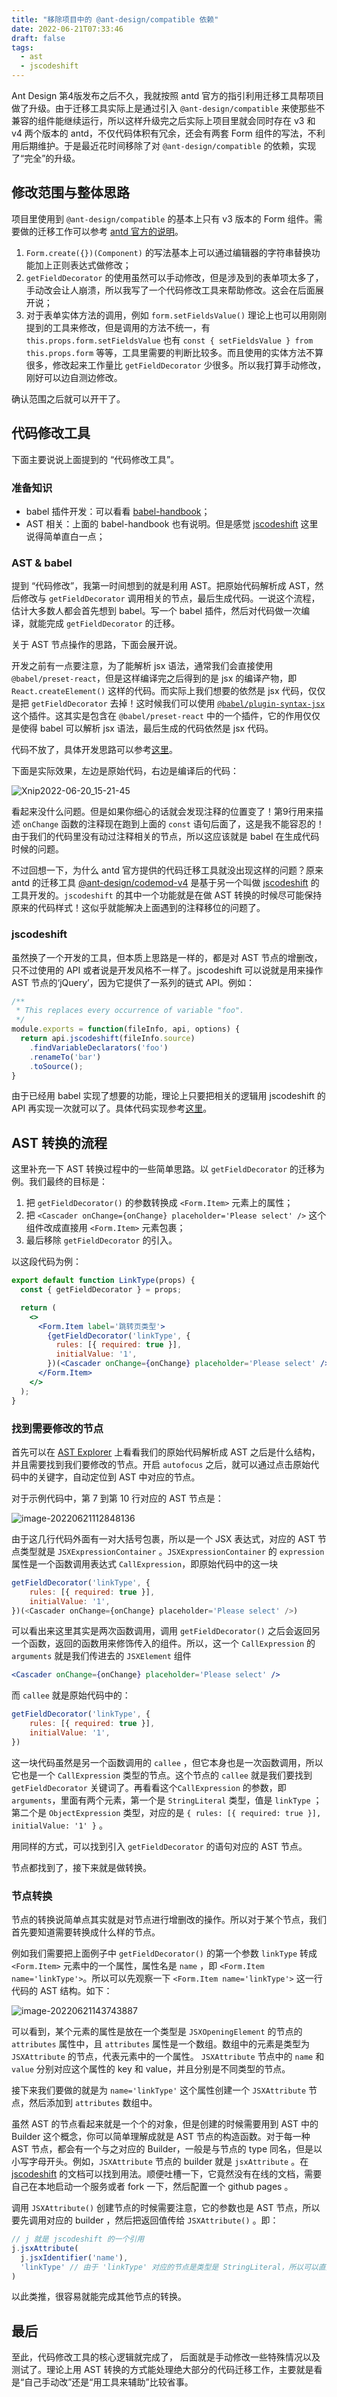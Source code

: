 ```yaml
---
title: "移除项目中的 @ant-design/compatible 依赖"
date: 2022-06-21T07:33:46
draft: false
tags: 
  - ast
  - jscodeshift
---
```


Ant Design 第4版发布之后不久，我就按照 antd 官方的指引利用迁移工具帮项目做了升级。由于迁移工具实际上是通过引入 `@ant-design/compatible` 来使那些不兼容的组件能继续运行，所以这样升级完之后实际上项目里就会同时存在 v3 和 v4 两个版本的 antd，不仅代码体积有冗余，还会有两套 Form 组件的写法，不利用后期维护。于是最近花时间移除了对 `@ant-design/compatible` 的依赖，实现了“完全”的升级。

## 修改范围与整体思路

项目里使用到 `@ant-design/compatible` 的基本上只有 v3 版本的 Form 组件。需要做的迁移工作可以参考 [antd 官方的说明](https://ant.design/components/form/v3-cn/)。
  1. `Form.create({})(Component)` 的写法基本上可以通过编辑器的字符串替换功能加上正则表达式做修改；
  2. `getFieldDecorator` 的使用虽然可以手动修改，但是涉及到的表单项太多了，手动改会让人崩溃，所以我写了一个代码修改工具来帮助修改。这会在后面展开说；
  3. 对于表单实体方法的调用，例如 `form.setFieldsValue()` 理论上也可以用刚刚提到的工具来修改，但是调用的方法不统一，有 `this.props.form.setFieldsValue` 也有 `const { setFieldsValue } from this.props.form` 等等，工具里需要的判断比较多。而且使用的实体方法不算很多，修改起来工作量比 `getFieldDecorator` 少很多。所以我打算手动修改，刚好可以边自测边修改。

确认范围之后就可以开干了。

## 代码修改工具

下面主要说说上面提到的 “代码修改工具”。

### 准备知识

- babel 插件开发：可以看看 [babel-handbook](https://github.com/jamiebuilds/babel-handbook/blob/master/translations/en/plugin-handbook.md)；
- AST 相关：上面的 babel-handbook 也有说明。但是感觉 [jscodeshift](https://github.com/facebook/jscodeshift#core-concepts) 这里说得简单直白一点；

### AST & babel

提到 “代码修改”，我第一时间想到的就是利用 AST。把原始代码解析成 AST，然后修改与 `getFieldDecorator` 调用相关的节点，最后生成代码。一说这个流程，估计大多数人都会首先想到 babel。写一个 babel 插件，然后对代码做一次编译，就能完成 `getFieldDecorator` 的迁移。

关于 AST 节点操作的思路，下面会展开说。

开发之前有一点要注意，为了能解析 jsx 语法，通常我们会直接使用 `@babel/preset-react`，但是这样编译完之后得到的是 jsx 的编译产物，即 `React.createElement()` 这样的代码。而实际上我们想要的依然是 jsx 代码，仅仅是把 `getFieldDecorator` 去掉！这时候我们可以使用 [`@babel/plugin-syntax-jsx`](https://babeljs.io/docs/en/babel-plugin-syntax-jsx) 这个插件。这其实是包含在 `@babel/preset-react` 中的一个插件，它的作用仅仅是使得 babel 可以解析 jsx 语法，最后生成的代码依然是 jsx 代码。

代码不放了，具体开发思路可以参考[这里](https://github.com/nicong622/antd-upgrade-tool/blob/babel/plugins/index.js)。

下面是实际效果，左边是原始代码，右边是编译后的代码：

![Xnip2022-06-20_15-21-45](https://i.imgur.com/EdgtTd3.jpg)

看起来没什么问题。但是如果你细心的话就会发现注释的位置变了！第9行用来描述 `onChange` 函数的注释现在跑到上面的 `const` 语句后面了，这是我不能容忍的！由于我们的代码里没有动过注释相关的节点，所以这应该就是 babel 在生成代码时候的问题。

不过回想一下，为什么 antd 官方提供的代码迁移工具就没出现这样的问题？原来 antd 的迁移工具 [@ant-design/codemod-v4](https://github.com/ant-design/codemod-v4) 是基于另一个叫做 [jscodeshift](https://github.com/facebook/jscodeshift) 的工具开发的。`jscodeshift` 的其中一个功能就是在做 AST 转换的时候尽可能保持原来的代码样式！这似乎就能解决上面遇到的注释移位的问题了。

###  jscodeshift

虽然换了一个开发的工具，但本质上思路是一样的，都是对 AST 节点的增删改，只不过使用的 API 或者说是开发风格不一样了。jscodeshift 可以说就是用来操作 AST 节点的‘jQuery’，因为它提供了一系列的链式 API。例如：

```js
/**
 * This replaces every occurrence of variable "foo".
 */
module.exports = function(fileInfo, api, options) {
  return api.jscodeshift(fileInfo.source)
    .findVariableDeclarators('foo')
    .renameTo('bar')
    .toSource();
}
```

由于已经用 babel 实现了想要的功能，理论上只要把相关的逻辑用 jscodeshift 的 API 再实现一次就可以了。具体代码实现参考[这里](https://github.com/nicong622/antd-upgrade-tool/blob/jscodeshift/transform.js)。

## AST 转换的流程

这里补充一下 AST 转换过程中的一些简单思路。以 `getFieldDecorator` 的迁移为例。我们最终的目标是：

1. 把 `getFieldDecorator()` 的参数转换成 `<Form.Item>` 元素上的属性；
2. 把 `<Cascader onChange={onChange} placeholder='Please select' />` 这个组件改成直接用 `<Form.Item>` 元素包裹；
3. 最后移除 `getFieldDecorator` 的引入。

以这段代码为例：

```jsx
export default function LinkType(props) {
  const { getFieldDecorator } = props;

  return (
    <>
      <Form.Item label='跳转页类型'>
        {getFieldDecorator('linkType', {
          rules: [{ required: true }],
          initialValue: '1',
        })(<Cascader onChange={onChange} placeholder='Please select' />)}
      </Form.Item>
    </>
  );
}
```

### 找到需要修改的节点

首先可以在 [AST Explorer](https://astexplorer.net/) 上看看我们的原始代码解析成 AST 之后是什么结构，并且需要找到我们要修改的节点。开启 `autofocus` 之后，就可以通过点击原始代码中的关键字，自动定位到 AST 中对应的节点。

对于示例代码中，第 7 到第 10 行对应的 AST 节点是：

![image-20220621112848136](https://i.imgur.com/7p6Nigy.png)

由于这几行代码外面有一对大括号包裹，所以是一个 JSX 表达式，对应的 AST 节点类型就是 `JSXExpressionContainer` 。`JSXExpressionContainer` 的 `expression` 属性是一个函数调用表达式 `CallExpression`，即原始代码中的这一块

```js
getFieldDecorator('linkType', {
	rules: [{ required: true }],
	initialValue: '1',
})(<Cascader onChange={onChange} placeholder='Please select' />)
```

可以看出来这里其实是两次函数调用，调用 `getFieldDecorator()` 之后会返回另一个函数，返回的函数用来修饰传入的组件。所以，这一个 `CallExpression` 的 `arguments` 就是我们传进去的 `JSXElement` 组件

```jsx
<Cascader onChange={onChange} placeholder='Please select' />
```

而 `callee` 就是原始代码中的：

```js
getFieldDecorator('linkType', {
	rules: [{ required: true }],
	initialValue: '1',
})
```

这一块代码虽然是另一个函数调用的 `callee` ，但它本身也是一次函数调用，所以它也是一个 `CallExpression` 类型的节点。这个节点的 `callee` 就是我们要找到 `getFieldDecorator` 关键词了。再看看这个`CallExpression` 的参数，即 `arguments`，里面有两个元素，第一个是 `StringLiteral` 类型，值是 `linkType` ；第二个是 `ObjectExpression` 类型，对应的是 `{ rules: [{ required: true }], initialValue: '1' }` 。

用同样的方式，可以找到引入 `getFieldDecorator` 的语句对应的 AST 节点。

节点都找到了，接下来就是做转换。

### 节点转换

节点的转换说简单点其实就是对节点进行增删改的操作。所以对于某个节点，我们首先要知道需要转换成什么样的节点。

例如我们需要把上面例子中 `getFieldDecorator()`  的第一个参数 `linkType` 转成 `<Form.Item>` 元素中的一个属性，属性名是 `name` ，即 `<Form.Item name='linkType'>`。所以可以先观察一下 `<Form.Item name='linkType'>` 这一行代码的 AST 结构。如下：

![image-20220621143743887](https://i.imgur.com/0X73n4U.png)

可以看到，某个元素的属性是放在一个类型是 `JSXOpeningElement` 的节点的 `attributes` 属性中，且 `attributes` 属性是一个数组。数组中的元素是类型为 `JSXAttribute` 的节点，代表元素中的一个属性。 `JSXAttribute`  节点中的 `name` 和 `value` 分别对应这个属性的 key 和 value，并且分别是不同类型的节点。

接下来我们要做的就是为 `name='linkType'` 这个属性创建一个 `JSXAttribute` 节点，然后添加到 `attributes` 数组中。

虽然 AST 的节点看起来就是一个个的对象，但是创建的时候需要用到 AST 中的 Builder 这个概念，你可以简单理解成就是 AST 节点的构造函数。对于每一种 AST 节点，都会有一个与之对应的 Builder，一般是与节点的 type 同名，但是以小写字母开头。例如，`JSXAttribute` 节点的 builder 就是 `jsxAttribute` 。在 [jscodeshift](https://github.com/facebook/jscodeshift#local-documentation-server) 的文档可以找到用法。顺便吐槽一下，它竟然没有在线的文档，需要自己在本地启动一个服务或者 fork 一下，然后配置一个 github pages 。

调用 `JSXAttribute()` 创建节点的时候需要注意，它的参数也是 AST 节点，所以要先调用对应的 builder ，然后把返回值传给  `JSXAttribute()` 。即：

```js
// j 就是 jscodeshift 的一个引用
j.jsxAttribute(
  j.jsxIdentifier('name'), 
  'linkType' // 由于 'linkType' 对应的节点是类型是 StringLiteral，所以可以直接把字符串 'linkType' 作为参数。如果是其他类型的节点，需要用对应的 builder 创建一个节点
)
```

以此类推，很容易就能完成其他节点的转换。

## 最后

至此，代码修改工具的核心逻辑就完成了， 后面就是手动修改一些特殊情况以及测试了。理论上用 AST 转换的方式能处理绝大部分的代码迁移工作，主要就是看是“自己手动改”还是“用工具来辅助”比较省事。